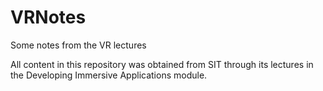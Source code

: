 # VRNotes
Some notes from the VR lectures

All content in this repository was obtained from SIT through its lectures in the Developing Immersive Applications module.
